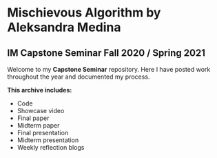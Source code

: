 # Mischievous Algorithm by Aleksandra Medina
## IM Capstone Seminar Fall 2020 / Spring 2021

Welcome to my **Capstone Seminar** repository. Here I have posted work throughout the year and 
documented my process.

<b>This archive includes:</b>
- Code
- Showcase video
- Final paper
- Midterm paper
- Final presentation
- Midterm presentation
- Weekly reflection blogs
